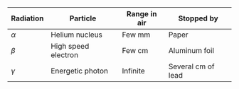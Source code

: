 | Radiation | Particle | Range in air | Stopped by |
| ---- | ---- | ---- | ---- |
| $\alpha$ | Helium nucleus | Few mm | Paper |
| $\beta$ | High speed electron | Few cm | Aluminum foil |
| $\gamma$ | Energetic photon | Infinite | Several cm of lead 
 